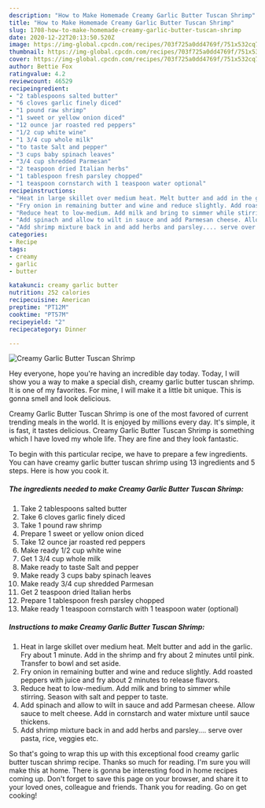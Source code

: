 ```yaml
---
description: "How to Make Homemade Creamy Garlic Butter Tuscan Shrimp"
title: "How to Make Homemade Creamy Garlic Butter Tuscan Shrimp"
slug: 1708-how-to-make-homemade-creamy-garlic-butter-tuscan-shrimp
date: 2020-12-22T20:13:50.520Z
image: https://img-global.cpcdn.com/recipes/703f725a0dd4769f/751x532cq70/creamy-garlic-butter-tuscan-shrimp-recipe-main-photo.jpg
thumbnail: https://img-global.cpcdn.com/recipes/703f725a0dd4769f/751x532cq70/creamy-garlic-butter-tuscan-shrimp-recipe-main-photo.jpg
cover: https://img-global.cpcdn.com/recipes/703f725a0dd4769f/751x532cq70/creamy-garlic-butter-tuscan-shrimp-recipe-main-photo.jpg
author: Bettie Fox
ratingvalue: 4.2
reviewcount: 46529
recipeingredient:
- "2 tablespoons salted butter"
- "6 cloves garlic finely diced"
- "1 pound raw shrimp"
- "1 sweet or yellow onion diced"
- "12 ounce jar roasted red peppers"
- "1/2 cup white wine"
- "1 3/4 cup whole milk"
- "to taste Salt and pepper"
- "3 cups baby spinach leaves"
- "3/4 cup shredded Parmesan"
- "2 teaspoon dried Italian herbs"
- "1 tablespoon fresh parsley chopped"
- "1 teaspoon cornstarch with 1 teaspoon water optional"
recipeinstructions:
- "Heat in large skillet over medium heat. Melt butter and add in the garlic. Fry about 1 minute. Add in the shrimp and fry about 2 minutes until pink. Transfer to bowl and set aside."
- "Fry onion in remaining butter and wine and reduce slightly. Add roasted peppers with juice and fry about 2 minutes to release flavors."
- "Reduce heat to low-medium. Add milk and bring to simmer while stirring. Season with salt and pepper to taste."
- "Add spinach and allow to wilt in sauce and add Parmesan cheese. Allow sauce to melt cheese. Add in cornstarch and water mixture until sauce thickens."
- "Add shrimp mixture back in and add herbs and parsley.... serve over pasta, rice, veggies etc."
categories:
- Recipe
tags:
- creamy
- garlic
- butter

katakunci: creamy garlic butter 
nutrition: 252 calories
recipecuisine: American
preptime: "PT12M"
cooktime: "PT57M"
recipeyield: "2"
recipecategory: Dinner

---
```



![Creamy Garlic Butter Tuscan Shrimp](https://img-global.cpcdn.com/recipes/703f725a0dd4769f/751x532cq70/creamy-garlic-butter-tuscan-shrimp-recipe-main-photo.jpg)

Hey everyone, hope you're having an incredible day today. Today, I will show you a way to make a special dish, creamy garlic butter tuscan shrimp. It is one of my favorites. For mine, I will make it a little bit unique. This is gonna smell and look delicious.

Creamy Garlic Butter Tuscan Shrimp is one of the most favored of current trending meals in the world. It is enjoyed by millions every day. It's simple, it is fast, it tastes delicious. Creamy Garlic Butter Tuscan Shrimp is something which I have loved my whole life. They are fine and they look fantastic.




To begin with this particular recipe, we have to prepare a few ingredients. You can have creamy garlic butter tuscan shrimp using 13 ingredients and 5 steps. Here is how you cook it.

<!--inarticleads1-->

##### The ingredients needed to make Creamy Garlic Butter Tuscan Shrimp:

1. Take 2 tablespoons salted butter
1. Take 6 cloves garlic finely diced
1. Take 1 pound raw shrimp
1. Prepare 1 sweet or yellow onion diced
1. Take 12 ounce jar roasted red peppers
1. Make ready 1/2 cup white wine
1. Get 1 3/4 cup whole milk
1. Make ready to taste Salt and pepper
1. Make ready 3 cups baby spinach leaves
1. Make ready 3/4 cup shredded Parmesan
1. Get 2 teaspoon dried Italian herbs
1. Prepare 1 tablespoon fresh parsley chopped
1. Make ready 1 teaspoon cornstarch with 1 teaspoon water (optional)




<!--inarticleads2-->

##### Instructions to make Creamy Garlic Butter Tuscan Shrimp:

1. Heat in large skillet over medium heat. Melt butter and add in the garlic. Fry about 1 minute. Add in the shrimp and fry about 2 minutes until pink. Transfer to bowl and set aside.
1. Fry onion in remaining butter and wine and reduce slightly. Add roasted peppers with juice and fry about 2 minutes to release flavors.
1. Reduce heat to low-medium. Add milk and bring to simmer while stirring. Season with salt and pepper to taste.
1. Add spinach and allow to wilt in sauce and add Parmesan cheese. Allow sauce to melt cheese. Add in cornstarch and water mixture until sauce thickens.
1. Add shrimp mixture back in and add herbs and parsley.... serve over pasta, rice, veggies etc.




So that's going to wrap this up with this exceptional food creamy garlic butter tuscan shrimp recipe. Thanks so much for reading. I'm sure you will make this at home. There is gonna be interesting food in home recipes coming up. Don't forget to save this page on your browser, and share it to your loved ones, colleague and friends. Thank you for reading. Go on get cooking!
